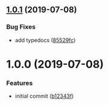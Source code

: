 ## [1.0.1](https://github.com/open-rpc/semantic-release-plugin/compare/1.0.0...1.0.1) (2019-07-08)


### Bug Fixes

* add typedocs ([85529fc](https://github.com/open-rpc/semantic-release-plugin/commit/85529fc))

# 1.0.0 (2019-07-08)


### Features

* initial commit ([b12343f](https://github.com/open-rpc/semantic-release-plugin/commit/b12343f))
